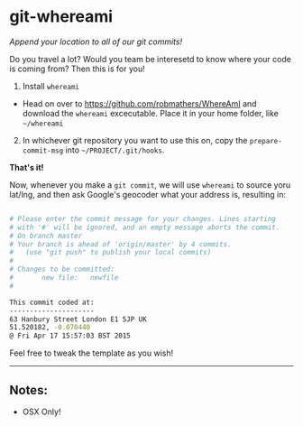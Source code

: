 # git-whereami
*Append your location to all of our git commits!*

Do you travel a lot?  Would you team be interesetd to know where your code is coming from?  Then this is for you!

1. Install `whereami`
  - Head on over to https://github.com/robmathers/WhereAmI and download the `whereami` excecutable. Place it in your home folder, like `~/whereami`

2. In whichever git repository you want to use this on, copy the `prepare-commit-msg` into `~/PROJECT/.git/hooks`.

**That's it!**

Now, whenever you make a `git commit`, we will use `whereami` to source yoru lat/lng, and then ask Google's geocoder what your address is, resulting in:

```bash

# Please enter the commit message for your changes. Lines starting
# with '#' will be ignored, and an empty message aborts the commit.
# On branch master
# Your branch is ahead of 'origin/master' by 4 commits.
#   (use "git push" to publish your local commits)
#
# Changes to be committed:
#       new file:   newfile
#

This commit coded at:
---------------------
63 Hanbury Street London E1 5JP UK
51.520182, -0.070440
@ Fri Apr 17 15:57:03 BST 2015
```

Feel free to tweak the template as you wish!

---

## Notes:

- OSX Only!
